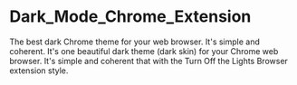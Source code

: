 # Dark_Mode_Chrome_Extension
The best dark Chrome theme for your web browser. It's simple and coherent. It's one beautiful dark theme (dark skin) for your Chrome web browser. It's simple and coherent that with the Turn Off the Lights Browser extension style.
